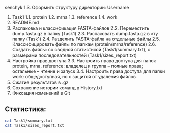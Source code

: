 senchyk
1.3.     Оформить структуру директории:
Username
  1. Task1
    1.1. protein
    1.2. mrna
    1.3. reference
    1.4. work
  2. README.md
2.  Распаковка и классификация FASTA-файлов
2.2.    Переместить dump.fasta.gz в папку (Task1)
2.3.    Распаковать dump.fasta.gz в эту папку (Task1)
2.4.    Разделить FASTA-файла на отдельные файлы
2.5.    Классифицировать файлы по папкам (protein/mrna/reference)
2.6.    Создать файлы: со сводной статистикой (Task1/summary.txt),  с размерами последовательностей (Task1/sizes_report.txt)
3.  Настройка прав доступа
3.3. Настроить права доступа для папок protein, mrna, reference: владелец и группа – полные права; остальные – чтение и запуск
3.4. Настроить права доступа для папки work: общедоступная, но с защитой от удаления файлов
4.  Сжатие результатов в .gz
5.  Сохранение истории команд в History.txt
6.  Фиксация изменений в Git

## Статистика:
```bash
cat Task1/summary.txt
cat Task1/sizes_report.txt





























